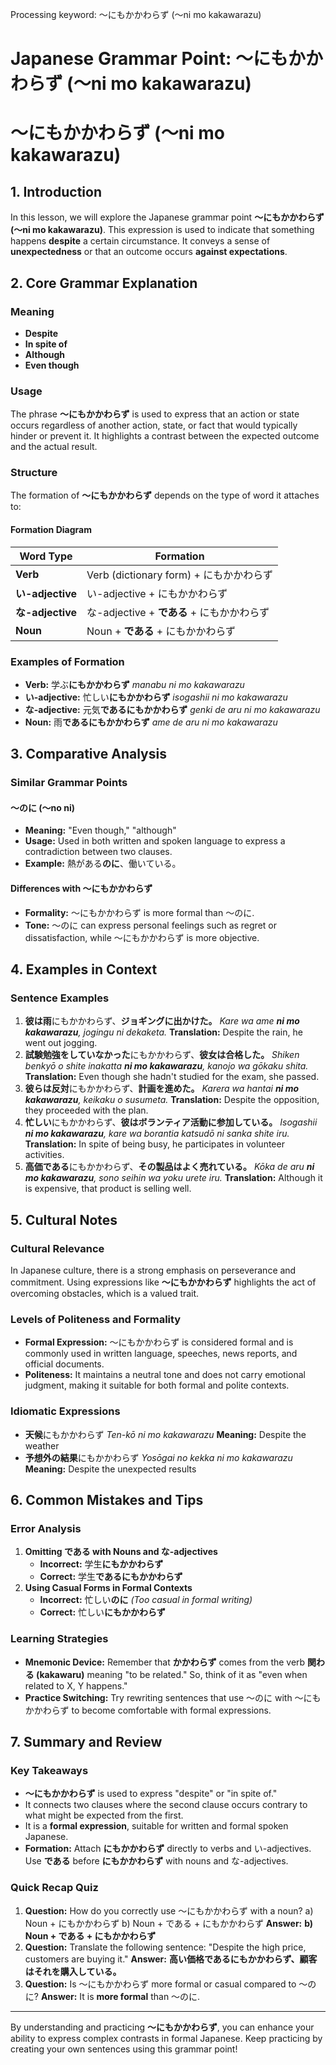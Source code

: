 Processing keyword: ～にもかかわらず (〜ni mo kakawarazu)
# Japanese Grammar Point: ～にもかかわらず (〜ni mo kakawarazu)
# ～にもかかわらず (〜ni mo kakawarazu)
## 1. Introduction
In this lesson, we will explore the Japanese grammar point **～にもかかわらず (〜ni mo kakawarazu)**. This expression is used to indicate that something happens **despite** a certain circumstance. It conveys a sense of **unexpectedness** or that an outcome occurs **against expectations**.
## 2. Core Grammar Explanation
### Meaning
- **Despite**
- **In spite of**
- **Although**
- **Even though**
### Usage
The phrase **～にもかかわらず** is used to express that an action or state occurs regardless of another action, state, or fact that would typically hinder or prevent it. It highlights a contrast between the expected outcome and the actual result.
### Structure
The formation of **～にもかかわらず** depends on the type of word it attaches to:
#### Formation Diagram
| **Word Type**          | **Formation**                         |
|------------------------|---------------------------------------|
| **Verb**               | Verb (dictionary form) + にもかかわらず |
| **い-adjective**        | い-adjective + にもかかわらず           |
| **な-adjective**        | な-adjective + **である** + にもかかわらず |
| **Noun**               | Noun + **である** + にもかかわらず        |
### Examples of Formation
- **Verb:**
  学ぶ**にもかかわらず**
  *manabu ni mo kakawarazu*
- **い-adjective:**
  忙しい**にもかかわらず**
  *isogashii ni mo kakawarazu*
- **な-adjective:**
  元気**であるにもかかわらず**
  *genki de aru ni mo kakawarazu*
- **Noun:**
  雨**であるにもかかわらず**
  *ame de aru ni mo kakawarazu*
## 3. Comparative Analysis
### Similar Grammar Points
#### ～のに (〜no ni)
- **Meaning:** "Even though," "although"
- **Usage:** Used in both written and spoken language to express a contradiction between two clauses.
- **Example:** 熱がある**のに**、働いている。
#### Differences with ～にもかかわらず
- **Formality:** ～にもかかわらず is more formal than ～のに.
- **Tone:** ～のに can express personal feelings such as regret or dissatisfaction, while ～にもかかわらず is more objective.
## 4. Examples in Context
### Sentence Examples
1. **彼は雨**にもかかわらず、**ジョギングに出かけた。**
   *Kare wa ame **ni mo kakawarazu**, jogingu ni dekaketa.*
   **Translation:** Despite the rain, he went out jogging.
2. **試験勉強をしていなかった**にもかかわらず、**彼女は合格した。**
   *Shiken benkyō o shite inakatta **ni mo kakawarazu**, kanojo wa gōkaku shita.*
   **Translation:** Even though she hadn't studied for the exam, she passed.
3. **彼らは反対**にもかかわらず、**計画を進めた。**
   *Karera wa hantai **ni mo kakawarazu**, keikaku o susumeta.*
   **Translation:** Despite the opposition, they proceeded with the plan.
4. **忙しい**にもかかわらず、**彼はボランティア活動に参加している。**
   *Isogashii **ni mo kakawarazu**, kare wa borantia katsudō ni sanka shite iru.*
   **Translation:** In spite of being busy, he participates in volunteer activities.
5. **高価である**にもかかわらず、**その製品はよく売れている。**
   *Kōka de aru **ni mo kakawarazu**, sono seihin wa yoku urete iru.*
   **Translation:** Although it is expensive, that product is selling well.
## 5. Cultural Notes
### Cultural Relevance
In Japanese culture, there is a strong emphasis on perseverance and commitment. Using expressions like **～にもかかわらず** highlights the act of overcoming obstacles, which is a valued trait.
### Levels of Politeness and Formality
- **Formal Expression:** ～にもかかわらず is considered formal and is commonly used in written language, speeches, news reports, and official documents.
- **Politeness:** It maintains a neutral tone and does not carry emotional judgment, making it suitable for both formal and polite contexts.
### Idiomatic Expressions
- **天候**にもかかわらず
  *Ten-kō ni mo kakawarazu*
  **Meaning:** Despite the weather
- **予想外の結果**にもかかわらず
  *Yosōgai no kekka ni mo kakawarazu*
  **Meaning:** Despite the unexpected results
## 6. Common Mistakes and Tips
### Error Analysis
1. **Omitting である with Nouns and な-adjectives**
   - **Incorrect:** 学生**にもかかわらず**
   - **Correct:** 学生**であるにもかかわらず**
2. **Using Casual Forms in Formal Contexts**
   - **Incorrect:** 忙しい**のに**
     *(Too casual in formal writing)*
   - **Correct:** 忙しい**にもかかわらず**
### Learning Strategies
- **Mnemonic Device:** Remember that **かかわらず** comes from the verb **関わる (kakawaru)** meaning "to be related." So, think of it as "even when related to X, Y happens."
- **Practice Switching:** Try rewriting sentences that use ～のに with ～にもかかわらず to become comfortable with formal expressions.
## 7. Summary and Review
### Key Takeaways
- **～にもかかわらず** is used to express "despite" or "in spite of."
- It connects two clauses where the second clause occurs contrary to what might be expected from the first.
- It is a **formal expression**, suitable for written and formal spoken Japanese.
- **Formation:** Attach **にもかかわらず** directly to verbs and い-adjectives. Use **である** before **にもかかわらず** with nouns and な-adjectives.
### Quick Recap Quiz
1. **Question:** How do you correctly use ～にもかかわらず with a noun?
   a) Noun + にもかかわらず
   b) Noun + である + にもかかわらず
   **Answer:** **b) Noun + である + にもかかわらず**
2. **Question:** Translate the following sentence:
   "Despite the high price, customers are buying it."
   **Answer:** **高い価格であるにもかかわらず、顧客はそれを購入している。**
3. **Question:** Is ～にもかかわらず more formal or casual compared to ～のに?
   **Answer:** It is **more formal** than ～のに.

---
By understanding and practicing **～にもかかわらず**, you can enhance your ability to express complex contrasts in formal Japanese. Keep practicing by creating your own sentences using this grammar point!
